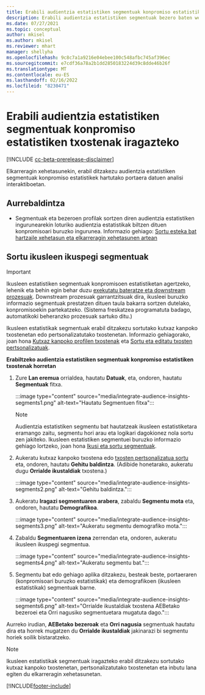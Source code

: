 ```yaml
---
title: Erabili audientzia estatistiken segmentuak konpromiso estatistiken txostenak iragazteko
description: Erabili audientzia estatistiken segmentuak bezero baten webgunean konpromiso estatistikek hartutako portaera datuen analisi interaktiboetan.
ms.date: 07/27/2021
ms.topic: conceptual
author: mkisel
ms.author: mkisel
ms.reviewer: mhart
manager: shellyha
ms.openlocfilehash: 9c8c7a1a9216e04ebee100c548afbc745af396ec
ms.sourcegitcommit: e7cdf36a78a2b1dd2850183224d39c8dde46b26f
ms.translationtype: MT
ms.contentlocale: eu-ES
ms.lasthandoff: 02/16/2022
ms.locfileid: "8230471"
---
```

# <a name="use-audience-insights-segments-to-filter-engagement-insights-reports"></a>Erabili audientzia estatistiken segmentuak konpromiso estatistiken txostenak iragazteko

[!INCLUDE [cc-beta-prerelease-disclaimer](includes/cc-beta-prerelease-disclaimer.md)]

Elkarreragin xehetasunekin, erabil ditzakezu audientzia estatistiken segmentuak konpromiso estatistikek hartutako portaera datuen analisi interaktiboetan.

## <a name="prerequisite"></a>Aurrebaldintza

- Segmentuak eta bezeroen profilak sortzen diren audientzia estatistiken ingurunearekin loturiko audientzia estatistikak biltzen dituen konpromisoari buruzko ingurunea. Informazio gehiago: [Sortu esteka bat hartzaile xehetasun eta elkarreragin xehetasunen artean](integrate-audience-insights-engagement-insights.md)

## <a name="create-audience-insights-segments"></a>Sortu ikusleen ikuspegi segmentuak 

> [!IMPORTANT]
> Ikusleen estatistiken segmentuak konpromisoen estatistiketan agertzeko, lehenik eta behin egin behar duzu [exekutatu bateratze eta downstream prozesuak](../audience-insights/merge-entities.md). Downstream prozesuak garrantzitsuak dira, ikusleei buruzko informazio segmentuak prestatzen dituen taula bakarra sortzen dutelako, konpromisoekin partekatzeko. (Sistema freskatzea programatuta badago, automatikoki beheranzko prozesuak sartuko ditu.)

Ikusleen estatistikak segmentuak erabil ditzakezu sortutako kutxaz kanpoko txostenetan edo pertsonalizatutako txostenetan. Informazio gehiagorako, joan hona [Kutxaz kanpoko profilen txostenak](profile-reports.md) eta [Sortu eta editatu txosten pertsonalizatuak](custom-reports.md).

**Erabiltzeko audientzia estatistiken segmentuak konpromiso estatistiken txostenak horretan**

1. Zure **Lan eremua** orrialdea, hautatu **Datuak**, eta, ondoren, hautatu **Segmentuak** fitxa.

    :::image type="content" source="media/integrate-audience-insights-segments1.png" alt-text="Hautatu Segmentuen fitxa":::

   >[!NOTE]
   > Audientzia estatistiken segmentu bat hautatzeak ikusleen estatistiketara eramango zaitu, segmentu hori arau eta logikari dagokionez nola sortu zen jakiteko. Ikusleen estatistiken segmentuei buruzko informazio gehiago lortzeko, joan hona [Ikusi eta sortu segmentuak](../audience-insights/segments.md).

2. Aukeratu kutxaz kanpoko txostena edo [txosten pertsonalizatua sortu](custom-reports.md) eta, ondoren, hautatu **Gehitu baldintza**. (Adibide honetarako, aukeratu dugu **Orrialde ikustaldiak** txostena.)

    :::image type="content" source="media/integrate-audience-insights-segments2.png" alt-text="Gehitu baldintza.":::

3. Aukeratu **Iragazi segmentuaren arabera**, zabaldu **Segmentu mota** eta, ondoren, hautatu **Demografikoa**.

    :::image type="content" source="media/integrate-audience-insights-segments3.png" alt-text="Aukeratu segmentu demografiko mota.":::

4. Zabaldu **Segmentuaren izena** zerrendan eta, ondoren, aukeratu ikusleen ikuspegi segmentua.

    :::image type="content" source="media/integrate-audience-insights-segments4.png" alt-text="Aukeratu segmentu bat.":::

5. Segmentu bat edo gehiago aplika ditzakezu, besteak beste, portaeraren (konpromisoari buruzko estatistikak) eta demografikoen (ikusleen estatistikak) segmentuak barne. 

    :::image type="content" source="media/integrate-audience-insights-segments6.png" alt-text="Orrialde ikustaldiak txostena AEBetako bezeroei eta Orri nagusiko segmentuetara mugatuta dago.":::

Aurreko irudian, **AEBetako bezeroak** eta **Orri nagusia** segmentuak hautatu dira eta horrek mugatzen du **Orrialde ikustaldiak** jakinarazi bi segmentu horiek soilik bistaratzeko. 


>[!NOTE]
> Ikusleen estatistikak segmentuak iragazteko erabil ditzakezu sortutako kutxaz kanpoko txostenetan, pertsonalizatutako txostenetan eta inbutu lana egiten du elkarreragin xehetasunetan. 


[!INCLUDE[footer-include](../includes/footer-banner.md)]